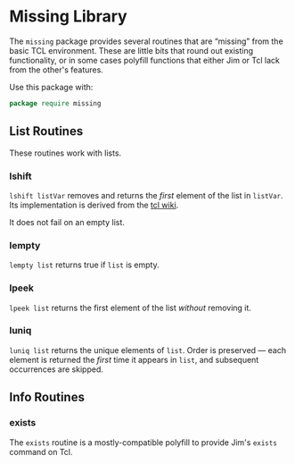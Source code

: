 # Missing Library

The `missing` package provides several routines that are “missing” from the
basic TCL environment.  These are little bits that round out existing
functionality, or in some cases polyfill functions that either Jim or Tcl
lack from the other's features.

Use this package with:

```tcl
package require missing
```

## List Routines

These routines work with lists.

### lshift

[lshift]: https://wiki.tcl-lang.org/page/lshift

`lshift listVar` removes and returns the *first* element of the list in
`listVar`.  Its implementation is derived from the [tcl wiki][lshift].

It does not fail on an empty list.

### lempty

`lempty list` returns true if `list` is empty.

### lpeek

`lpeek list` returns the first element of the list *without* removing it.

### luniq

`luniq list` returns the unique elements of `list`.  Order is preserved — each element is
returned the *first* time it appears in `list`, and subsequent occurrences are skipped.

## Info Routines

### exists

The `exists` routine is a mostly-compatible polyfill to provide Jim's `exists`
command on Tcl.
